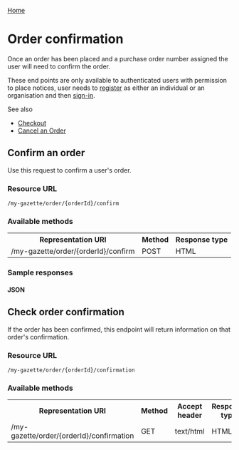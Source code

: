 [Home](../home.md)
# Order confirmation #
Once an order has been placed and a purchase order number assigned the user will need to confirm the order.

These end points are only available to authenticated users with permission to place notices, user needs  to [register](../authentication/registration.md) as either an individual or an organisation and then [sign-in](../authentication/sign-in.md).

See also

- [Checkout](../../basket/checkout.md)
- [Cancel an Order](cancel.md)

## Confirm an order

Use this request to confirm a user's order.

### Resource URL ###

`/my-gazette/order/{orderId}/confirm`

### Available methods ###

<table>
<tr>
	<th>Representation URI</th>
	<th>Method</th>
	<th>Response type</th>
</tr>
<tr>
	<td rowspan=2>/my-gazette/order/{orderId}/confirm</td>
	<td>POST</td>
	<td>HTML</td>
</tr>
</table>

### Sample responses ###

#### JSON ####

## Check order confirmation

If the order has been confirmed, this endpoint will return information on that order's confirmation.

### Resource URL ###

`/my-gazette/order/{orderId}/confirmation`

### Available methods ###

<table>
<tr>
	<th>Representation URI</th>
	<th>Method</th>
	<th>Accept header</th>
	<th>Response type</th>
</tr>
<tr>
	<td rowspan=2>/my-gazette/order/{orderId}/confirmation</td>
	<td>GET</td>
	<td>text/html</td>
	<td>HTML</td>
</tr>
</table>
